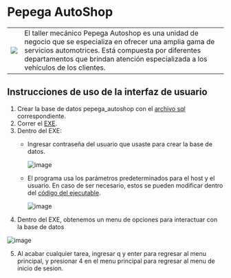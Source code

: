 # Pepega AutoShop

|       |                                                                                             |
| ----- | ------------------------------------------------------------------------------------------- |
| ![](https://cdn.7tv.app/emote/60b1832de3eb19a24fae6ca9/4x.webp)    | El taller mecánico Pepega Autoshop es una unidad de negocio que se especializa en ofrecer una amplia gama de servicios automotrices. Está compuesta por diferentes departamentos que brindan atención especializada a los vehículos de los clientes. |

## Instrucciones de uso de la interfaz de usuario
1. Crear la base de datos pepega_autoshop con el [archivo sql](PepegaBD.sql) correspondiente.
2. Correr el [EXE](PepegaAutoshop.exe).
3. Dentro del EXE:
   - Ingresar contraseña del usuario que usaste para crear la base de datos.


     ![image](https://github.com/lactaid/Pepega-AutoShop/assets/90157449/928e73f9-db44-4f62-a352-1d8ae1f00a2a)
   - El programa usa los parámetros predeterminados para el host y el usuario. En caso de ser necesario, estos se pueden modificar dentro del [código del ejecutable](Interfaz.py).


     ![image](https://github.com/lactaid/Pepega-AutoShop/assets/90157449/b0bec96e-0ed9-4233-b669-1bcd265d1ab5)     
4. Dentro del EXE, obtenemos un menu de opciones para interactuar con la base de datos


![image](https://github.com/lactaid/Pepega-AutoShop/assets/90157449/76821c2e-036f-4a0f-a1e2-fbec2b74540e)

5. Al acabar cualquier tarea, ingresar q y enter para regresar al menu principal, y presionar 4 en el menu principal para regresar al menu de inicio de sesion.

